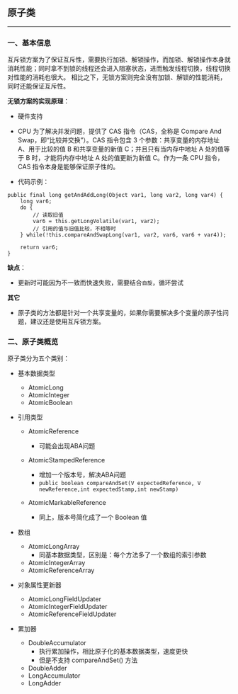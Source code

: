 ## 原子类
---

### 一、基本信息

互斥锁方案为了保证互斥性，需要执行加锁、解锁操作，而加锁、解锁操作本身就消耗性能；同时拿不到锁的线程还会进入阻塞状态，进而触发线程切换，线程切换对性能的消耗也很大。 相比之下，无锁方案则完全没有加锁、解锁的性能消耗，同时还能保证互斥性。

**无锁方案的实现原理**：

* 硬件支持
* CPU 为了解决并发问题，提供了 CAS 指令（CAS，全称是 Compare And Swap，即“比较并交换”）。CAS 指令包含 3 个参数：共享变量的内存地址 A、用于比较的值 B 和共享变量的新值 C；并且只有当内存中地址 A 处的值等于 B 时，才能将内存中地址 A 处的值更新为新值 C。作为一条 CPU 指令，CAS 指令本身是能够保证原子性的。

* 代码示例：

```
public final long getAndAddLong(Object var1, long var2, long var4) {
    long var6;
    do {
        // 读取旧值
        var6 = this.getLongVolatile(var1, var2);
        // 引用的值与旧值比较，不相等时
    } while(!this.compareAndSwapLong(var1, var2, var6, var6 + var4));

    return var6;
}

```


**缺点**：

* 更新时可能因为不一致而快速失败，需要结合`自旋`，循环尝试

**其它**

* 原子类的方法都是针对一个共享变量的，如果你需要解决多个变量的原子性问题，建议还是使用互斥锁方案。



### 二、原子类概览

原子类分为五个类别：


* 基本数据类型

    * AtomicLong
    * AtomicInteger
    * AtomicBoolean

* 引用类型

    * AtomicReference
        * 可能会出现ABA问题
    * AtomicStampedReference
        * 增加一个版本号，解决ABA问题
        * `public boolean compareAndSet(V expectedReference, V newReference,int expectedStamp,int newStamp)`
        
    * AtomicMarkableReference
        * 同上，版本号简化成了一个 Boolean 值

* 数组

    * AtomicLongArray
        * 同基本数据类型，区别是：每个方法多了一个数组的索引参数
    * AtomicIntegerArray
    * AtomicReferenceArray
    
* 对象属性更新器

    * AtomicLongFieldUpdater
    * AtomicIntegerFieldUpdater
    * AtomicReferenceFieldUpdater

* 累加器

    * DoubleAccumulator
        * 执行累加操作，相比原子化的基本数据类型，速度更快
        * 但是不支持 compareAndSet() 方法
    * DoubleAdder
    * LongAccumulator
    * LongAdder
    